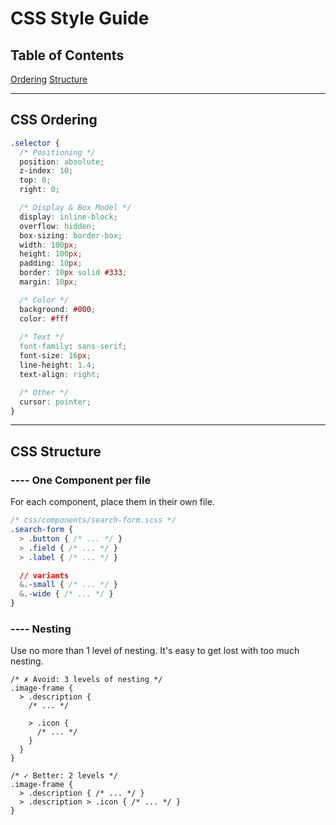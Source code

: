 # CSS Style Guide

## Table of Contents

<a href="#ordering">Ordering</a>
<a href="#structure">Structure</a>


<div id="ordering"></div>

***

## CSS Ordering

```css
.selector {
  /* Positioning */
  position: absolute;
  z-index: 10;
  top: 0;
  right: 0;

  /* Display & Box Model */
  display: inline-block;
  overflow: hidden;
  box-sizing: border-box;
  width: 100px;
  height: 100px;
  padding: 10px;
  border: 10px solid #333;
  margin: 10px;

  /* Color */
  background: #000;
  color: #fff
  
  /* Text */
  font-family: sans-serif;
  font-size: 16px;
  line-height: 1.4;
  text-align: right;

  /* Other */
  cursor: pointer;
}
```

<div id="structure"></div>

***

## CSS Structure 

<div id="newSection"></div>

### ---- One Component per file

For each component, place them in their own file.

```css
/* css/components/search-form.scss */
.search-form {
  > .button { /* ... */ }
  > .field { /* ... */ }
  > .label { /* ... */ }

  // variants
  &.-small { /* ... */ }
  &.-wide { /* ... */ }
}
```

<div id="newSection"></div>

### ---- Nesting

Use no more than 1 level of nesting. It's easy to get lost with too much nesting.

```
/* ✗ Avoid: 3 levels of nesting */
.image-frame {
  > .description {
    /* ... */

    > .icon {
      /* ... */
    }
  }
}

/* ✓ Better: 2 levels */
.image-frame {
  > .description { /* ... */ }
  > .description > .icon { /* ... */ }
}
```